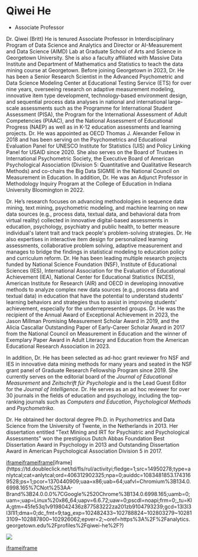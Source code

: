 # Qiwei He

- Associate Professor

Dr. Qiwei (Britt) He is tenured Associate Professor in Interdisciplinary Program of Data Science and Analytics and Director or AI-Measurement and Data Science (AIMD) Lab at Graduate School of Arts and Science in Georgetown University. She is also a faculty affiliated with Massive Data Institute and Department of Mathematics and Statistics to teach the data mining course at Georgetown. Before joining Georgetown in 2023, Dr. He has been a Senior Research Scientist in the Advanced Psychometric and Data Science Modeling Center at Educational Testing Service (ETS) for over nine years, overseeing research on adaptive measurement modeling, innovative item type development, technology-based environment design, and sequential process data analyses in national and international large-scale assessments such as the Programme for International Student Assessment (PISA), the Program for the International Assessment of Adult Competencies (PIAAC), and the National Assessment of Educational Progress (NAEP) as well as in K-12 education assessments and learning projects. Dr. He was appointed as OECD Thomas J. Alexander Fellow in 2018 and has been serving on the Psychometrics and Educational Evaluation Panel for UNESCO Institute for Statistics (UIS) and Policy Linking Panel for USAID since 2020. She also serves on the Board of Trustees in International Psychometric Society, the Executive Board of American Psychological Association (Division 5: Quantitative and Qualitative Research Methods) and co-chairs the Big Data SIGMIE in the National Council on Measurement in Education. In addition, Dr. He was an Adjunct Professor in Methodology Inquiry Program at the College of Education in Indiana University Bloomington in 2022.

Dr. He’s research focuses on advancing methodologies in sequence data mining, text mining, psychometric modeling, and machine learning on new data sources (e.g., process data, textual data, and behavioral data from virtual reality) collected in innovative digital-based assessments in education, psychology, psychiatry and public health, to better measure individual's latent trait and track people's problem-solving strategies. Dr. He also expertises in interactive item design for personalized learning assessments, collaborative problem solving, adaptive measurement and manages to bridge the findings in statistical modeling to education policy and curriculum reform. Dr. He has been leading multiple research projects funded by National Science Foundation (NSF), Institute of Educational Sciences (IES), International Association for the Evaluation of Educational Achievement (IEA), National Center for Educational Statistics (NCES), American Institute for Research (AIR) and OECD in developing innovative methods to analyze complex new data sources (e.g., process data and textual data) in education that have the potential to understand students' learning behaviors and strategies thus to assist in improving students' achievement, especially for the underrepresented groups. Dr. He was the recipient of the Annual Award of Exceptional Achievement in 2023, the Jason Millman Promising Measurement Scholar Award in 2019, and the Alicia Cascallar Outstanding Paper of Early-Career Scholar Award in 2017 from the National Council on Measurement in Education and the winner of Exemplary Paper Award in Adult Literacy and Education from the American Educational Research Association in 2023.

In addition, Dr. He has been selected as ad-hoc grant reviewer fro NSF and IES in innovative data mining methods for many years and seated in the NSF grant panel of Graduate Research Fellowship Program since 2019. She currently serves on the editorial board of the _Journal of Educational Measurement_ and _Zeitschrift für Psychologie_ and is the Lead Guest Editor for the _Journal of Intelligence_. Dr. He serves as an ad hoc reviewer for over 30 journals in the fields of education and psychology, including the top-ranking journals such as _Computers and Education_, _Psychological Methods_ and _Psychometrika_.

Dr. He obtained her doctoral degree Ph.D. in Psychometrics and Data Science from the University of Twente, in the Netherlands in 2013. Her dissertation entitled "Text Mining and IRT for Psychiatric and Psychological Assessments" won the prestigious Dutch Abbas Foundation Best Dissertation Award in Psychology in 2013 and Outstanding Dissertation Award in American Psychological Association Division 5 in 2017.

[iframe](https://td.doubleclick.net/td/ga/rul?tid=G-BSC82Y20RS&gacid=890557070.1743169528&gtm=45je53q1v9104488821z877583222za200zb77583222&dma=0&gcd=13l3l3l3l1l1&npa=0&pscdl=noapi&aip=1&fledge=1&frm=0&tag_exp=102482433~102788824~102803279~102813109~102887799~102926062&z=1153879704)[iframe](https://td.doubleclick.net/td/ga/rul?tid=G-PMZB7WHYPX&gacid=890557070.1743169528&gtm=45je53q1v9104793239z877583222za200zb77583222&dma=0&gcd=13l3l3l3l1l1&npa=0&pscdl=noapi&aip=1&fledge=1&frm=0&tag_exp=102482433~102509682~102788824~102803279~102813109~102887800~102926062&z=1560338463)[iframe](https://14950278.fls.doubleclick.net/activityi;src=14950278;type=anlytcal;cat=anlytcal;ord=406312902325;npa=0;auiddc=1083481853.1743169528;ps=1;pcor=1370440909;uaa=x86;uab=64;uafvl=Chromium%3B134.0.6998.165%7CNot%253AA-Brand%3B24.0.0.0%7CGoogle%2520Chrome%3B134.0.6998.165;uamb=0;uam=;uap=Linux%20x86_64;uapv=6.6.72;uaw=0;pscdl=noapi;frm=0;_tu=KlA;gtm=45fe53q1v9198042436z877583222za201zb9104793239;gcd=13l3l3l3l1l1;dma=0;dc_fmt=1;tag_exp=102482433~102788824~102803279~102813109~102887800~102926062;epver=2;~oref=https%3A%2F%2Fanalytics.georgetown.edu%2Fprofiles%2Fqiwei-he%2F?)[iframe](https://td.doubleclick.net/td/fls/rul/activityi;fledge=1;src=14950278;type=anlytcal;cat=anlytcal;ord=406312902325;npa=0;auiddc=1083481853.1743169528;ps=1;pcor=1370440909;uaa=x86;uab=64;uafvl=Chromium%3B134.0.6998.165%7CNot%253AA-Brand%3B24.0.0.0%7CGoogle%2520Chrome%3B134.0.6998.165;uamb=0;uam=;uap=Linux%20x86_64;uapv=6.6.72;uaw=0;pscdl=noapi;frm=0;_tu=KlA;gtm=45fe53q1v9198042436z877583222za201zb9104793239;gcd=13l3l3l3l1l1;dma=0;dc_fmt=9;tag_exp=102482433~102788824~102803279~102813109~102887800~102926062;epver=2;~oref=https%3A%2F%2Fanalytics.georgetown.edu%2Fprofiles%2Fqiwei-he%2F?)

![](https://bat.bing.com/action/0?ti=13014621&tm=gtm002&Ver=2&mid=5b106521-3e08-42c5-9b68-22f7d102c01e&bo=1&sid=e8c8c1b00bda11f08f7cddfa5d4bf3f0&vid=e8c935400bda11f0b5b04f783959663b&vids=1&msclkid=N&pi=918639831&lg=en-US&sw=1280&sh=1024&sc=24&tl=Qiwei%20He%20%7C%20Master%20of%20Science%20in%20Data%20Science%20%26%20Analytics%20%7C%20Georgetown%20University&p=https%3A%2F%2Fanalytics.georgetown.edu%2Fprofiles%2Fqiwei-he%2F&r=&lt=726&evt=pageLoad&sv=1&cdb=AQAQ&rn=352244)

[iframe](about:blank)[iframe](https://insight.adsrvr.org/track/up?adv=tz1xvy0&ref=https%3A%2F%2Fanalytics.georgetown.edu%2Fprofiles%2Fqiwei-he%2F&upid=a8id7gz&upv=1.1.0&paapi=1)